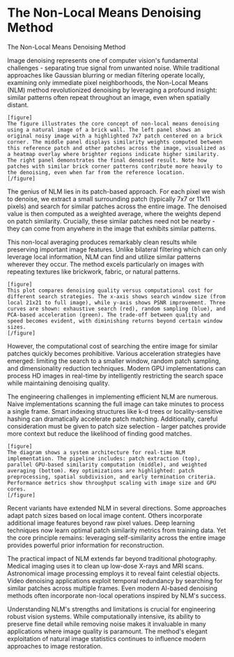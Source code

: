 # The Non-Local Means Denoising Method

The Non-Local Means Denoising Method

Image denoising represents one of computer vision's fundamental challenges - separating true signal from unwanted noise. While traditional approaches like Gaussian blurring or median filtering operate locally, examining only immediate pixel neighborhoods, the Non-Local Means (NLM) method revolutionized denoising by leveraging a profound insight: similar patterns often repeat throughout an image, even when spatially distant.

```
[figure]
The figure illustrates the core concept of non-local means denoising using a natural image of a brick wall. The left panel shows an original noisy image with a highlighted 7x7 patch centered on a brick corner. The middle panel displays similarity weights computed between this reference patch and other patches across the image, visualized as a heatmap overlay where brighter regions indicate higher similarity. The right panel demonstrates the final denoised result. Note how patches with similar brick corner patterns contribute more heavily to the denoising, even when far from the reference location.
[/figure]
```

The genius of NLM lies in its patch-based approach. For each pixel we wish to denoise, we extract a small surrounding patch (typically 7x7 or 11x11 pixels) and search for similar patches across the entire image. The denoised value is then computed as a weighted average, where the weights depend on patch similarity. Crucially, these similar patches need not be nearby - they can come from anywhere in the image that exhibits similar patterns.

This non-local averaging produces remarkably clean results while preserving important image features. Unlike bilateral filtering which can only leverage local information, NLM can find and utilize similar patterns wherever they occur. The method excels particularly on images with repeating textures like brickwork, fabric, or natural patterns.

```
[figure]
This plot compares denoising quality versus computational cost for different search strategies. The x-axis shows search window size (from local 21x21 to full image), while y-axis shows PSNR improvement. Three curves are shown: exhaustive search (red), random sampling (blue), and PCA-based acceleration (green). The trade-off between quality and speed becomes evident, with diminishing returns beyond certain window sizes.
[/figure]
```

However, the computational cost of searching the entire image for similar patches quickly becomes prohibitive. Various acceleration strategies have emerged: limiting the search to a smaller window, random patch sampling, and dimensionality reduction techniques. Modern GPU implementations can process HD images in real-time by intelligently restricting the search space while maintaining denoising quality.

The engineering challenges in implementing efficient NLM are numerous. Naive implementations scanning the full image can take minutes to process a single frame. Smart indexing structures like k-d trees or locality-sensitive hashing can dramatically accelerate patch matching. Additionally, careful consideration must be given to patch size selection - larger patches provide more context but reduce the likelihood of finding good matches.

```
[figure]
The diagram shows a system architecture for real-time NLM implementation. The pipeline includes: patch extraction (top), parallel GPU-based similarity computation (middle), and weighted averaging (bottom). Key optimizations are highlighted: patch preprocessing, spatial subdivision, and early termination criteria. Performance metrics show throughput scaling with image size and GPU cores.
[/figure]
```

Recent variants have extended NLM in several directions. Some approaches adapt patch sizes based on local image content. Others incorporate additional image features beyond raw pixel values. Deep learning techniques now learn optimal patch similarity metrics from training data. Yet the core principle remains: leveraging self-similarity across the entire image provides powerful prior information for reconstruction.

The practical impact of NLM extends far beyond traditional photography. Medical imaging uses it to clean up low-dose X-rays and MRI scans. Astronomical image processing employs it to reveal faint celestial objects. Video denoising applications exploit temporal redundancy by searching for similar patches across multiple frames. Even modern AI-based denoising methods often incorporate non-local operations inspired by NLM's success.

Understanding NLM's strengths and limitations is crucial for engineering robust vision systems. While computationally intensive, its ability to preserve fine detail while removing noise makes it invaluable in many applications where image quality is paramount. The method's elegant exploitation of natural image statistics continues to influence modern approaches to image restoration.